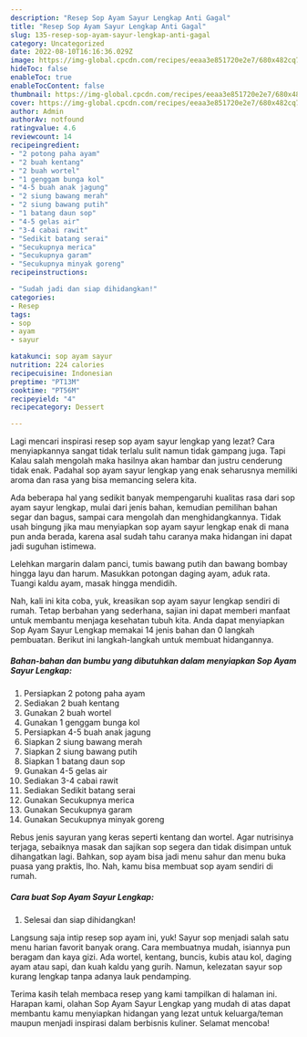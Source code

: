 ```yaml
---
description: "Resep Sop Ayam Sayur Lengkap Anti Gagal"
title: "Resep Sop Ayam Sayur Lengkap Anti Gagal"
slug: 135-resep-sop-ayam-sayur-lengkap-anti-gagal
category: Uncategorized
date: 2022-08-10T16:16:36.029Z
image: https://img-global.cpcdn.com/recipes/eeaa3e851720e2e7/680x482cq70/sop-ayam-sayur-lengkap-foto-resep-utama.jpg
hideToc: false
enableToc: true
enableTocContent: false
thumbnail: https://img-global.cpcdn.com/recipes/eeaa3e851720e2e7/680x482cq70/sop-ayam-sayur-lengkap-foto-resep-utama.jpg
cover: https://img-global.cpcdn.com/recipes/eeaa3e851720e2e7/680x482cq70/sop-ayam-sayur-lengkap-foto-resep-utama.jpg
author: Admin
authorAv: notfound
ratingvalue: 4.6
reviewcount: 14
recipeingredient:
- "2 potong paha ayam"
- "2 buah kentang"
- "2 buah wortel"
- "1 genggam bunga kol"
- "4-5 buah anak jagung"
- "2 siung bawang merah"
- "2 siung bawang putih"
- "1 batang daun sop"
- "4-5 gelas air"
- "3-4 cabai rawit"
- "Sedikit batang serai"
- "Secukupnya merica"
- "Secukupnya garam"
- "Secukupnya minyak goreng"
recipeinstructions:

- "Sudah jadi dan siap dihidangkan!"
categories:
- Resep
tags:
- sop
- ayam
- sayur

katakunci: sop ayam sayur 
nutrition: 224 calories
recipecuisine: Indonesian
preptime: "PT13M"
cooktime: "PT56M"
recipeyield: "4"
recipecategory: Dessert

---
```



Lagi mencari inspirasi resep sop ayam sayur lengkap yang lezat? Cara menyiapkannya sangat tidak terlalu sulit namun tidak gampang juga. Tapi Kalau salah mengolah maka hasilnya akan hambar dan justru cenderung tidak enak. Padahal sop ayam sayur lengkap yang enak seharusnya memiliki aroma dan rasa yang bisa memancing selera kita.


Ada beberapa hal yang sedikit banyak mempengaruhi kualitas rasa dari sop ayam sayur lengkap, mulai dari jenis bahan, kemudian pemilihan bahan segar dan bagus, sampai cara mengolah dan menghidangkannya. Tidak usah bingung jika mau menyiapkan sop ayam sayur lengkap enak di mana pun anda berada, karena asal sudah tahu caranya maka hidangan ini dapat jadi suguhan istimewa.

Lelehkan margarin dalam panci, tumis bawang putih dan bawang bombay hingga layu dan harum. Masukkan potongan daging ayam, aduk rata. Tuangi kaldu ayam, masak hingga mendidih.


Nah, kali ini kita coba, yuk, kreasikan sop ayam sayur lengkap sendiri di rumah. Tetap berbahan yang sederhana, sajian ini dapat memberi manfaat untuk membantu menjaga kesehatan tubuh kita. Anda dapat menyiapkan Sop Ayam Sayur Lengkap memakai 14 jenis bahan dan 0 langkah pembuatan. Berikut ini langkah-langkah untuk membuat hidangannya.

<!--inarticleads1-->

##### Bahan-bahan dan bumbu yang dibutuhkan dalam menyiapkan Sop Ayam Sayur Lengkap:

1. Persiapkan 2 potong paha ayam
1. Sediakan 2 buah kentang
1. Gunakan 2 buah wortel
1. Gunakan 1 genggam bunga kol
1. Persiapkan 4-5 buah anak jagung
1. Siapkan 2 siung bawang merah
1. Siapkan 2 siung bawang putih
1. Siapkan 1 batang daun sop
1. Gunakan 4-5 gelas air
1. Sediakan 3-4 cabai rawit
1. Sediakan Sedikit batang serai
1. Gunakan Secukupnya merica
1. Gunakan Secukupnya garam
1. Gunakan Secukupnya minyak goreng


Rebus jenis sayuran yang keras seperti kentang dan wortel. Agar nutrisinya terjaga, sebaiknya masak dan sajikan sop segera dan tidak disimpan untuk dihangatkan lagi. Bahkan, sop ayam bisa jadi menu sahur dan menu buka puasa yang praktis, lho. Nah, kamu bisa membuat sop ayam sendiri di rumah. 

<!--inarticleads2-->

##### Cara buat Sop Ayam Sayur Lengkap:


1. Selesai dan siap dihidangkan!

Langsung saja intip resep sop ayam ini, yuk! Sayur sop menjadi salah satu menu harian favorit banyak orang. Cara membuatnya mudah, isiannya pun beragam dan kaya gizi. Ada wortel, kentang, buncis, kubis atau kol, daging ayam atau sapi, dan kuah kaldu yang gurih. Namun, kelezatan sayur sop kurang lengkap tanpa adanya lauk pendamping. 

Terima kasih telah membaca resep yang kami tampilkan di halaman ini. Harapan kami, olahan Sop Ayam Sayur Lengkap yang mudah di atas dapat membantu kamu menyiapkan hidangan yang lezat untuk keluarga/teman maupun menjadi inspirasi dalam berbisnis kuliner. Selamat mencoba!
